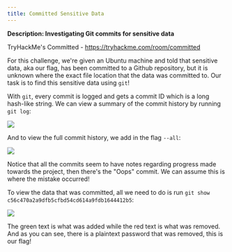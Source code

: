 ```yaml
---
title: Committed Sensitive Data
---
```


**Description: Investigating Git commits for sensitive data**

TryHackMe's Committed - https://tryhackme.com/room/committed

For this challenge, we're given an Ubuntu machine and told that sensitive data, aka our flag, has been committed to a Github repository, but it is unknown where the exact file location that the data was committed to. Our task is to find this sensitive data using `git`!

With `git`, every commit is logged and gets a commit ID which is a long hash-like string. We can view a summary of the commit history by running `git log`:

![](https://i.imgur.com/Ei2piSM.png)

And to view the full commit history, we add in the flag `--all`:

![](https://i.imgur.com/3BSegOK.png)

Notice that all the commits seem to have notes regarding progress made towards the project, then there's the "Oops" commit. We can assume this is where the mistake occurred!

To view the data that was committed, all we need to do is run `git show c56c470a2a9dfb5cfbd54cd614a9fdb1644412b5`:

![](https://i.imgur.com/ZsxXlUn.png)

The green text is what was added while the red text is what was removed. And as you can see, there is a plaintext password that was removed, this is our flag!

